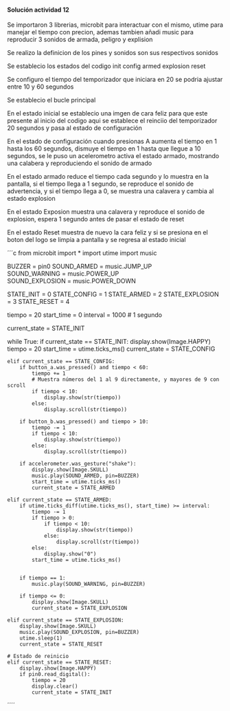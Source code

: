 #### Solución actividad 12

Se importaron 3 librerias, microbit para interactuar con el mismo, utime para manejar el tiempo con precion, ademas tambien añadi music para reproducir 3 sonidos de armada, peligro y explision 

Se realizo la definicion de los pines y sonidos son sus respectivos sonidos 

Se establecio los estados del codigo 
init 
config 
armed 
explosion
reset

Se configuro el tiempo del temporizador que iniciara en 20 se podria ajustar entre 10 y 60 segundos

Se establecio el bucle principal 

En el estado inicial se establecio una imgen de cara feliz para que este presente al inicio del codigo aqui se establece el reinciio del temporizador 20 segundos y pasa al estado de configuración 

En el estado de configuración cuando presionas A aumenta el tiempo en 1 hasta los 60 segundos, dismuye el tiempo en 1
hasta que llegue a 10 segundos, se le puso un acelerometro activa el estado armado, mostrando una calabera y reproduciendo el sonido de armado

En el estado armado reduce el tiempo cada segundo y lo muestra en la pantalla, si el tiempo llega a 1 segundo, se reproduce el sonido de advertencia, y si el tiempo llega a 0, se muestra una calavera y cambia al estado explosion 

En el estado Exposion muestra una calavera y reproduce el sonido de explosion, espera 1 segundo antes de pasar el estado de reset

En el estado Reset muestra de nuevo la cara feliz y si se presiona en el boton del logo se limpia a pantalla y se regresa al estado inicial 

´´´c
from microbit import *
import utime
import music

BUZZER = pin0
SOUND_ARMED = music.JUMP_UP      
SOUND_WARNING = music.POWER_UP   
SOUND_EXPLOSION = music.POWER_DOWN 

STATE_INIT = 0
STATE_CONFIG = 1
STATE_ARMED = 2
STATE_EXPLOSION = 3
STATE_RESET = 4

tiempo = 20 
start_time = 0
interval = 1000  # 1 segundo

current_state = STATE_INIT

while True:
    if current_state == STATE_INIT:
        display.show(Image.HAPPY)
        tiempo = 20
        start_time = utime.ticks_ms()
        current_state = STATE_CONFIG
        
    elif current_state == STATE_CONFIG:
        if button_a.was_pressed() and tiempo < 60:
            tiempo += 1
            # Muestra números del 1 al 9 directamente, y mayores de 9 con scroll
            if tiempo < 10:
                display.show(str(tiempo))
            else:
                display.scroll(str(tiempo))
        
        if button_b.was_pressed() and tiempo > 10:
            tiempo -= 1
            if tiempo < 10:
                display.show(str(tiempo))
            else:
                display.scroll(str(tiempo))
        
        if accelerometer.was_gesture("shake"):
            display.show(Image.SKULL)
            music.play(SOUND_ARMED, pin=BUZZER) 
            start_time = utime.ticks_ms()
            current_state = STATE_ARMED

    elif current_state == STATE_ARMED:
        if utime.ticks_diff(utime.ticks_ms(), start_time) >= interval:
            tiempo -= 1
            if tiempo > 0:
                if tiempo < 10:
                    display.show(str(tiempo))
                else:
                    display.scroll(str(tiempo))
            else:
                display.show("0")
            start_time = utime.ticks_ms()
        

        if tiempo == 1:
            music.play(SOUND_WARNING, pin=BUZZER)
        
        if tiempo <= 0:
            display.show(Image.SKULL)
            current_state = STATE_EXPLOSION

    elif current_state == STATE_EXPLOSION:
        display.show(Image.SKULL)
        music.play(SOUND_EXPLOSION, pin=BUZZER)  
        utime.sleep(1)
        current_state = STATE_RESET

    # Estado de reinicio
    elif current_state == STATE_RESET:
        display.show(Image.HAPPY)
        if pin0.read_digital():  
            tiempo = 20
            display.clear()
            current_state = STATE_INIT
´´´´
